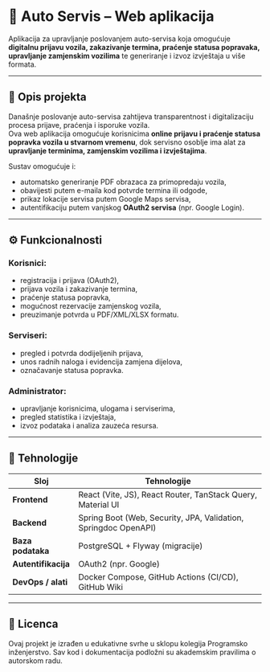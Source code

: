 # 🚗 Auto Servis – Web aplikacija

Aplikacija za upravljanje poslovanjem auto-servisa koja omogućuje **digitalnu prijavu vozila, zakazivanje termina, praćenje statusa popravaka, upravljanje zamjenskim vozilima** te generiranje i izvoz izvještaja u više formata.

---

## 🧩 Opis projekta
Današnje poslovanje auto-servisa zahtijeva transparentnost i digitalizaciju procesa prijave, praćenja i isporuke vozila.  
Ova web aplikacija omogućuje korisnicima **online prijavu i praćenje statusa popravka vozila u stvarnom vremenu**, dok servisno osoblje ima alat za **upravljanje terminima, zamjenskim vozilima i izvještajima**.

Sustav omogućuje i:
- automatsko generiranje PDF obrazaca za primopredaju vozila,  
- obavijesti putem e-maila kod potvrde termina ili odgode,  
- prikaz lokacije servisa putem Google Maps servisa,  
- autentifikaciju putem vanjskog **OAuth2 servisa** (npr. Google Login).

---

## ⚙️ Funkcionalnosti
### Korisnici:
- registracija i prijava (OAuth2),
- prijava vozila i zakazivanje termina,
- praćenje statusa popravka,
- mogućnost rezervacije zamjenskog vozila,
- preuzimanje potvrda u PDF/XML/XLSX formatu.

### Serviseri:
- pregled i potvrda dodijeljenih prijava,
- unos radnih naloga i evidencija zamjena dijelova,
- označavanje statusa popravka.

### Administrator:
- upravljanje korisnicima, ulogama i serviserima,
- pregled statistika i izvještaja,
- izvoz podataka i analiza zauzeća resursa.

---

## 🧰 Tehnologije

| Sloj | Tehnologije |
|------|--------------|
| **Frontend** | React (Vite, JS), React Router, TanStack Query, Material UI |
| **Backend** | Spring Boot (Web, Security, JPA, Validation, Springdoc OpenAPI) |
| **Baza podataka** | PostgreSQL + Flyway (migracije) |
| **Autentifikacija** | OAuth2 (npr. Google) |
| **DevOps / alati** | Docker Compose, GitHub Actions (CI/CD), GitHub Wiki |

---

## 🧾 Licenca

Ovaj projekt je izrađen u edukativne svrhe u sklopu kolegija Programsko inženjerstvo.
Sav kod i dokumentacija podložni su akademskim pravilima o autorskom radu.
